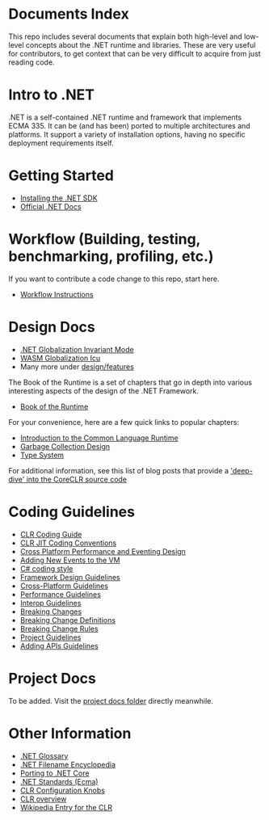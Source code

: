 Documents Index
===============

This repo includes several documents that explain both high-level and low-level concepts about the .NET runtime and libraries. These are very useful for contributors, to get context that can be very difficult to acquire from just reading code.

Intro to .NET
==================

.NET is a self-contained .NET runtime and framework that implements ECMA 335. It can be (and has been) ported to multiple architectures and platforms. It support a variety of installation options, having no specific deployment requirements itself.

Getting Started
===============

- [Installing the .NET SDK](https://dotnet.microsoft.com/download)
- [Official .NET Docs](https://learn.microsoft.com/dotnet/core/)

Workflow (Building, testing, benchmarking, profiling, etc.)
===============

If you want to contribute a code change to this repo, start here.

- [Workflow Instructions](workflow/README.md)

Design Docs
=================

- [.NET Globalization Invariant Mode](design/features/globalization-invariant-mode.md)
- [WASM Globalization Icu](design/features/globalization-icu-wasm.md)
- Many more under [design/features](design/features/)

The Book of the Runtime is a set of chapters that go in depth into various
interesting aspects of the design of the .NET Framework.

- [Book of the Runtime](design/coreclr/botr/README.md)

For your convenience, here are a few quick links to popular chapters:

- [Introduction to the Common Language Runtime](design/coreclr/botr/intro-to-clr.md)
- [Garbage Collection Design](design/coreclr/botr/garbage-collection.md)
- [Type System](design/coreclr/botr/type-system.md)

For additional information, see this list of blog posts that provide a ['deep-dive' into the CoreCLR source code](deep-dive-blog-posts.md)

Coding Guidelines
=================

- [CLR Coding Guide](coding-guidelines/clr-code-guide.md)
- [CLR JIT Coding Conventions](coding-guidelines/clr-jit-coding-conventions.md)
- [Cross Platform Performance and Eventing Design](coding-guidelines/cross-platform-performance-and-eventing.md)
- [Adding New Events to the VM](coding-guidelines/EventLogging.md)
- [C# coding style](coding-guidelines/coding-style.md)
- [Framework Design Guidelines](coding-guidelines/framework-design-guidelines-digest.md)
- [Cross-Platform Guidelines](coding-guidelines/cross-platform-guidelines.md)
- [Performance Guidelines](coding-guidelines/performance-guidelines.md)
- [Interop Guidelines](coding-guidelines/interop-guidelines.md)
- [Breaking Changes](coding-guidelines/breaking-changes.md)
- [Breaking Change Definitions](coding-guidelines/breaking-change-definitions.md)
- [Breaking Change Rules](coding-guidelines/breaking-change-rules.md)
- [Project Guidelines](coding-guidelines/project-guidelines.md)
- [Adding APIs Guidelines](coding-guidelines/adding-api-guidelines.md)

Project Docs
=================

To be added. Visit the [project docs folder](project/) directly meanwhile.

Other Information
=================

- [.NET Glossary](project/glossary.md)
- [.NET Filename Encyclopedia](project/dotnet-filenames.md)
- [Porting to .NET Core](https://learn.microsoft.com/dotnet/standard/analyzers/portability-analyzer)
- [.NET Standards (Ecma)](project/dotnet-standards.md)
- [CLR Configuration Knobs](../src/coreclr/inc/clrconfigvalues.h)
- [CLR overview](https://learn.microsoft.com/dotnet/standard/clr)
- [Wikipedia Entry for the CLR](https://en.wikipedia.org/wiki/Common_Language_Runtime)
